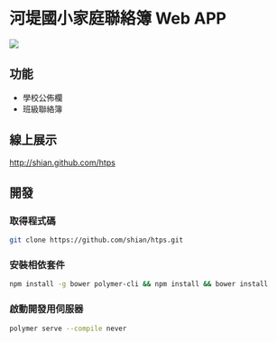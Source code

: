 # 河堤國小家庭聯絡簿 Web APP

![](https://travis-ci.org/shian/htps.svg?branch=master)

## 功能

* 學校公佈欄
* 班級聯絡簿

## 線上展示

http://shian.github.com/htps

## 開發

### 取得程式碼

```sh
git clone https://github.com/shian/htps.git
```
### 安裝相依套件

```sh
npm install -g bower polymer-cli && npm install && bower install
```

### 啟動開發用伺服器

```sh
polymer serve --compile never
```